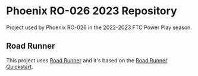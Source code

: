 # Phoenix RO-026 2023 Repository

Project used by Phoenix RO-026 in the 2022-2023 FTC Power Play season.

## Road Runner

This project uses [Road Runner](https://github.com/acmerobotics/road-runner) and it's based on the [Road Runner Quickstart](https://github.com/acmerobotics/road-runner-quickstart).